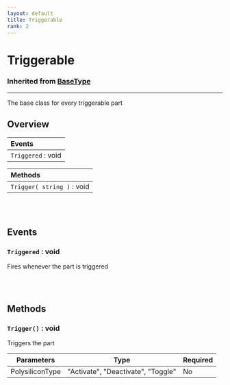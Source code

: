 ```yaml
---
layout: default
title: Triggerable
rank: 2
---
```


# Triggerable
### Inherited from [BaseType](/cosmicjunk.lua/docs/types/base/basetype)

***

The base class for every triggerable part

## Overview

|**Events**                                             |
| :---------------------------------------------------- |
|`Triggered` : void                                     |

|**Methods**                                              |
| :------------------------------------------------------ |
|`Trigger( string )` : void                                       |

<br />
<br />

## Events

### `Triggered` : void

Fires whenever the part is triggered

<br />
<br />

## Methods

### `Trigger()` : void

Triggers the part

| Parameters      | Type                               | Required |
| --------------- | ---------------------------------- | -------- |
| PolysiliconType | "Activate", "Deactivate", "Toggle" | No       |